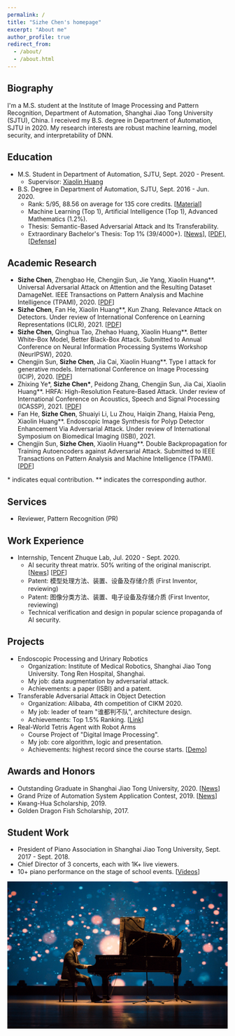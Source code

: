 ```yaml
---
permalink: /
title: "Sizhe Chen's homepage"
excerpt: "About me"
author_profile: true
redirect_from: 
  - /about/
  - /about.html
---
```


  
Biography
------
I'm a M.S. student at the Institute of Image Processing and Pattern Recognition, Department of Automation, Shanghai Jiao Tong University (SJTU), China. I received my B.S. degree in Department of Automation, SJTU in 2020. My research interests are robust machine learning, model security, and interpretability of DNN.

Education
------
+ M.S. Student in Department of Automation, SJTU, Sept. 2020 - Present.
   + Supervisor: [Xiaolin Huang](http://www.automation.sjtu.edu.cn/ShowPeople.aspx?info_id=2418&info_lb=590&flag=98)
+ B.S. Degree in Department of Automation, SJTU, Sept. 2016 - Jun. 2020.
   + Rank: 5/95, 88.56 on average for 135 core credits. [[Material](https://github.com/AllenChen1998/SJTU-Automation-Materials)]
   + Machine Learning (Top 1), Artificial Intelligence (Top 1), Advanced Mathematics (1.2%).
   + Thesis: Semantic-Based Adversarial Attack and Its Transferability.
   + Extraordinary Bachelor's Thesis: Top 1% (39/4000+). [[News](https://news.sjtu.edu.cn/jdzh/20201102/133855.html)], [[PDF](http://sjcg.jwc.sjtu.edu.cn/375/2020/2020/Dissertation.html)], [[Defense](http://sjcg.jwc.sjtu.edu.cn/375/27/27/Video.html)]

Academic Research
------
+ **Sizhe Chen**, Zhengbao He, Chengjin Sun, Jie Yang, Xiaolin Huang\*\*. Universal Adversarial Attack on Attention and the Resulting Dataset DamageNet. IEEE Transactions on Pattern Analysis and Machine Intelligence (TPAMI), 2020. [[PDF](https://ieeexplore.ieee.org/document/9238430)]
+ **Sizhe Chen**, Fan He, Xiaolin Huang\*\*, Kun Zhang. Relevance Attack on Detectors. Under review of International Conference on Learning Representations (ICLR), 2021. [[PDF](https://openreview.net/forum?id=_b8l7rVPe8z)]
+ **Sizhe Chen**, Qinghua Tao, Zhehao Huang, Xiaolin Huang\*\*. Better White-Box Model, Better Black-Box Attack. Submitted to Annual Conference on Neural Information Processing Systems Workshop (NeurIPSW), 2020.
+ Chengjin Sun, **Sizhe Chen**, Jia Cai, Xiaolin Huang\*\*. Type I attack for generative models. International Conference on Image Processing (ICIP), 2020. [[PDF](https://arxiv.org/abs/2003.01872)]
+ Zhixing Ye\*, **Sizhe Chen\***, Peidong Zhang, Chengjin Sun, Jia Cai, Xiaolin Huang\*\*. HRFA: High-Resolution Feature-Based Attack. Under review of International Conference on Acoustics, Speech and Signal Processing (ICASSP), 2021. [[PDF](https://arxiv.org/abs/2001.07631)]
+ Fan He, **Sizhe Chen**, Shuaiyi Li, Lu Zhou, Haiqin Zhang, Haixia Peng, Xiaolin Huang\*\*. Endoscopic Image Synthesis for Polyp Detector Enhancement Via Adversarial Attack. Under review of International Symposium on Biomedical Imaging (ISBI), 2021. 
+ Chengjin Sun, **Sizhe Chen**, Xiaolin Huang\*\*. 	Double Backpropagation for Training Autoencoders against Adversarial Attack. Submitted to IEEE Transactions on Pattern Analysis and Machine Intelligence (TPAMI). [[PDF](https://arxiv.org/abs/2003.01895)]

\* indicates equal contribution. \*\* indicates the corresponding author. 

Services
------
+ Reviewer, Pattern Recognition (PR)

Work Experience
------
+ Internship, Tencent Zhuque Lab, Jul. 2020 - Sept. 2020.
   + AI security threat matrix. 50% writing of the original maniscript. [[News](https://ai.tencent.com/ailab/zh/news/detial/?id=68)] [[PDF](https://ai.tencent.com/ailab/media/AI%E5%AE%89%E5%85%A8%E7%9A%84%E5%A8%81%E8%83%81%E9%A3%8E%E9%99%A9%E7%9F%A9%E9%98%B5.pdf)]
   + Patent: 模型处理方法、装置、设备及存储介质 (First Inventor, reviewing)
   + Patent: 图像分类方法、装置、电子设备及存储介质 (First Inventor, reviewing)
   + Technical verification and design in popular science propaganda of AI security.

Projects
------
+ Endoscopic Processing and Urinary Robotics
   + Organization: Institute of Medical Robotics, Shanghai Jiao Tong University. Tong Ren Hospital, Shanghai.
   + My job: data augmentation by adversarial attack.
   + Achievements: a paper (ISBI) and a patent.
+ Transferable Adversarial Attack in Object Detection
   + Organization: Alibaba, 4th competition of CIKM 2020.
   + My job: leader of team "谁都判不队", architecture design.
   + Achievements: Top 1.5% Ranking. [[Link](https://tianchi.aliyun.com/competition/entrance/531806/rankingList)]
+ Real-World Tetris Agent with Robot Arms
   + Course Project of "Digital Image Processing".
   + My job: core algorithm, logic and presentation.
   + Achievements: highest record since the course starts. [[Demo](https://v.qq.com/x/page/a0889zszx7j.html)]

Awards and Honors
------
+ Outstanding Graduate in Shanghai Jiao Tong University, 2020. [[News](http://www.automation.sjtu.edu.cn/show.aspx?info_lb=610&flag=101&info_id=2875)]
+ Grand Prize of Automation System Application Contest, 2019. [[News](https://news.sjtu.edu.cn/zhxw/20190807/108459.html)]
+ Kwang-Hua Scholarship, 2019.
+ Golden Dragon Fish Scholarship, 2017.

Student Work
------
+ President of Piano Association in Shanghai Jiao Tong University, Sept. 2017 - Sept. 2018.
+ Chief Director of 3 concerts, each with 1K+ live viewers.
+ 10+ piano performance on the stage of school events. [[Videos](https://mp.weixin.qq.com/s?__biz=Mzg2MDA2Mjc1Ng==&mid=100000090&idx=1&sn=0821a4c2341669ec5b49fe467c23696c&chksm=4e2d5411795add07b6dbb339f7b09f70a33d17027f970cae6e35e4e683b0d4e2b66f51cf7bef&mpshare=1&scene=1&srcid=1021b5QMI6YsYOpieovE9ZQQ&sharer_sharetime=1603267780784&sharer_shareid=854bac99d67db70d9973adcbca4dc98e&key=90349d069103c4031feaa74c647eb28f6e7b3f3dda349616729c312551674b22d3fa08725ce2b3f99cd566e760fedd4d49319497ae0f1d004f5c3cc7b40d8361365533b1c9d6211820ad1516cc9d837dbe0423f342ebcc504ea91269a125ca808abae47e97c4e50aa7a1efff2656bd4d311a36149e62e56c7a395a0558cf4869&ascene=1&uin=MjEwNzAwOTIzMg%3D%3D&devicetype=Windows+10+x64&version=6300002f&lang=zh_CN&exportkey=AQ9aaG10cjU2NNOtMdwtpLg%3D&pass_ticket=wRecyC0amGH8W8z5qXGoeupl1o5YE%2FbnivrXViODDPJxTuAKpnur%2Fylkyhz6JTc4&wx_header=0)]

![](images/piano.jpg)
